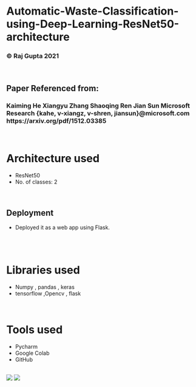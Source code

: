 <h1>Automatic-Waste-Classification-using-Deep-Learning-ResNet50-architecture
</h1>
 <h3> © Raj Gupta 2021</h3>
   <br> 
  <h2>Paper Referenced from:</h2>
 <h3> Kaiming He Xiangyu Zhang Shaoqing Ren Jian Sun
Microsoft Research
{kahe, v-xiangz, v-shren, jiansun}@microsoft.com https://arxiv.org/pdf/1512.03385</h3>
    <br> 
    
  <h1> Architecture used</h1>
 <p title=Architecture used>  
<ul>
<li>ResNet50</li>
<li> No. of classes: 2</li>
 </ul></p>  
 <br> 
 
 <h2>Deployment</h2> 
<p title=Deployment>  
<ul>
<!-- <li>Add more data to your train dataset for better accuracy.I didn't add much because of github limits to storage.</li> -->
<li>Deployed it as a web app using Flask.</li>
  </ul></p> 
 <br> 
  
   <br> 
 <h1> Libraries used</h1>
 <p title=Libraries used>  
<ul>
<li>Numpy , pandas , keras  </li>
<li>tensorflow ,Opencv , flask </li> 
</ul> </p> 
  <br>  
 
  <h1> Tools used</h1>
 <p title=Tools used>  
<ul>
<li>Pycharm</li>
<li>Google Colab</li>
<li>GitHub</li>
<!-- <li>Visual Studio</li> -->
</ul> </p> 
  <br> 
  
<img src="https://i.ibb.co/bdWGLcj/Screenshot-2021-12-14-232222.png"> 
<img src="https://i.ibb.co/C1CWmzL/Screenshot-2021-12-14-232416.png">  
</ul>
</p>
<br>  



